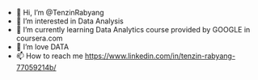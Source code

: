 - 👋 Hi, I’m @TenzinRabyang
- 👀 I’m interested in Data Analysis
- 🌱 I’m currently learning Data Analytics course provided by GOOGLE in coursera.com
- 💞️ I’m love DATA
- 📫 How to reach me https://www.linkedin.com/in/tenzin-rabyang-77059214b/

<!---
This is my github profile, where I will be uploading all of project that I have done individually and group as well.
--->
